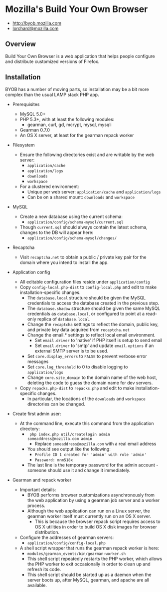 # Mozilla's Build Your Own Browser
* http://byob.mozilla.com
* lorchard@mozilla.com

## Overview

Build Your Own Browser is a web application that helps people configure and
distribute customized versions of Firefox.

## Installation

BYOB has a number of moving parts, so installation may be a bit more complex
than the usual LAMP stack PHP app.

* Prerequisites
    * MySQL 5.0+
    * PHP 5.3+, with at least the following modules:
        * gearman, curl, gd, mcrypt, mysql, mysqli
    * Gearman 0.7.0
    * An OS X server, at least for the gearman repack worker

* Filesystem
    * Ensure the following directories exist and are writable by the web server:
        * `application/cache`
        * `application/logs`
        * `downloads`
        * `workspace`
    * For a clustered environment:
        * Unique per web server: `application/cache` and `application/logs`
        * Can be on a shared mount: `downloads` and `workspace`

* MySQL
    * Create a new database using the current schema:
        * `application/config/schema-mysql/current.sql`
    * Though `current.sql` should always contain the latest schema, changes to the DB will appear here:
        * `application/config/schema-mysql/changes/`

* Recaptcha
    * Visit `recaptcha.net` to obtain a public / private key pair for the domain where you intend to install the app.

* Application config
    * All editable configuration files reside under `application/config`
    * Copy `config-local.php-dist` to `config-local.php` and edit to make installation-specific changes.
        * The `database.local` structure should be given the MySQL credentials to access the database created in the previous step.
        * The `database.shadow` structure should be given the same MySQL credentials as `database.local`, or configured to point at a read-only replica of `database.local`.
        * Change the `recaptcha` settings to reflect the domain, public key, and private key data acquired from `recaptcha.net`
        * Change the email.* settings to reflect local email environment.
            * Set `email.driver` to 'native' if PHP itself is setup to send email
            * Set `email.driver` to 'smtp' and update `email.options` if an external SMTP server is to be used.
        * Set `core.display_errors` to `FALSE` to prevent verbose error messages
        * Set `core.log_threshold` to 0 to disable logging to `application/logs`
        * Change `core.site_domain` to the domain name of the web host, deleting the code to guess the domain name for dev servers.
    * Copy `repacks.php-dist` to `repacks.php` and edit to make installation-specific changes.
        * In particular, the locations of the `downloads` and `workspace` directories can be changed.

* Create first admin user:
    * At the command line, execute this command from the application directory:
        * ` php index.php util/createlogin admin someaddress@mozilla.com admin` 
            * Replace `someaddress@mozilla.com` with a real email address
        * You should see output like the following:
            * `Profile ID 1 created for 'admin' with role 'admin'`
            * `Password: mnm518x`
        * The last line is the temporary password for the admin account - someone should use it and change it immediately.

* Gearman and repack worker
    * Important details:
        * BYOB performs browser customizations asynchronously from the web application by using a gearman job server and a worker process.
        * Although the web application can run on a Linux server, the gearman worker itself must currently run on an OS X server. 
            * This is because the browser repack script requires access to OS X utilities in order to build OS X disk images for browser distribution.
    * Configure the addresses of gearman servers:
        * `application/config/config-local.php`
    * A shell script wrapper that runs the gearman repack worker is here:
        * `modules/gearman_events/bin/gearman-worker.sh`
        * This shell script repeatedly restarts the PHP worker, which allows the PHP worker to exit occasionally in order to clean up and refresh its code.
        * This shell script should be started up as a daemon when the server boots up, after MySQL, gearman, and apache are all available.

